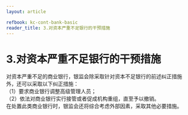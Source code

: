 ```yaml
---
layout: article

refbook: kc-cont-bank-basic
reader_title: 3.对资本严重不足银行的干预措施
---
```


# 3.对资本严重不足银行的干预措施

对资本严重不足的商业银行，银监会除采取针对资本不足银行的前述纠正措施<br />
    外，还可以采取以下纠正措施：<br />
    （1）要求商业银行调整高级管理人员；<br />
    （2）依法对商业银行实行接管或者促成机构重组，直至予以撤销。<br />
  在处置此类商业银行时，银监会还将综合考虑外部因素，采取其他必要措施。